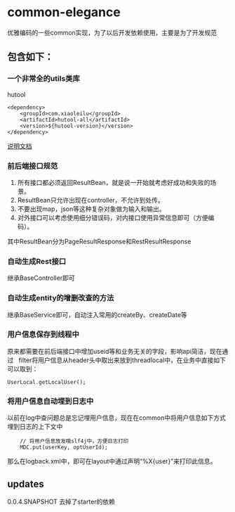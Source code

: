 # common-elegance
优雅编码的一些common实现，为了以后开发依赖使用，主要是为了开发规范

## 包含如下：

### 一个非常全的utils类库
hutool

```
<dependency>
	<groupId>com.xiaoleilu</groupId>
	<artifactId>hutool-all</artifactId>
	<version>${hutool-version}</version>
</dependency>
```
[说明文档](http://hutool.mydoc.io/) 

### 前后端接口规范
1. 所有接口都必须返回ResultBean，就是说一开始就考虑好成功和失败的场景。
2. ResultBean只允许出现在controller，不允许到处传。
3. 不要出现map，json等这种复杂对象做为输入和输出。
4. 对外接口可以考虑使用细分错误码，对内接口使用异常信息即可（方便编码）。

其中ResultBean分为PageResultResponse和RestResultResponse

### 自动生成Rest接口
继承BaseController即可

### 自动生成entity的增删改查的方法
继承BaseService即可，自动注入常用的createBy、createDate等


### 用户信息保存到线程中
原来都需要在前后端接口中增加useid等和业务无关的字段，影响api简洁，现在通过  
filter将用户信息从header头中取出来放到threadlocal中，在业务中直接如下可以取到：

```
UserLocal.getLocalUser();
```

### 将用户信息自动埋到日志中
以前在log中查问题总是忘记埋用户信息，现在在common中将用户信息如下方式埋到日志的上下文中

```
	// 将用户信息放发哦slf4j中，方便日志打印
	MDC.put(userKey, optUserId);
```

 那么在logback.xml中，即可在layout中通过声明“%X{user}”来打印此信息。
 
## updates
0.0.4.SNAPSHOT 去掉了starter的依赖
 


